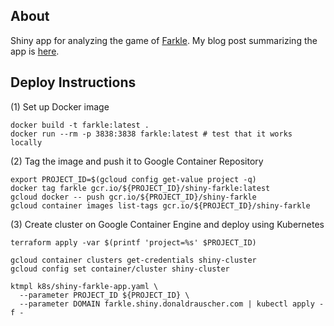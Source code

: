 
About
-----
Shiny app for analyzing the game of [Farkle](http://www.smartboxdesign.com/farklerules.html).  My blog post summarizing the app is [here](http://donaldrauscher.com/shiny-on-docker).


Deploy Instructions
-------

(1) Set up Docker image
```
docker build -t farkle:latest .
docker run --rm -p 3838:3838 farkle:latest # test that it works locally
```

(2) Tag the image and push it to Google Container Repository
```
export PROJECT_ID=$(gcloud config get-value project -q)
docker tag farkle gcr.io/${PROJECT_ID}/shiny-farkle:latest
gcloud docker -- push gcr.io/${PROJECT_ID}/shiny-farkle
gcloud container images list-tags gcr.io/${PROJECT_ID}/shiny-farkle
```

(3) Create cluster on Google Container Engine and deploy using Kubernetes
```
terraform apply -var $(printf 'project=%s' $PROJECT_ID)

gcloud container clusters get-credentials shiny-cluster
gcloud config set container/cluster shiny-cluster

ktmpl k8s/shiny-farkle-app.yaml \
  --parameter PROJECT_ID ${PROJECT_ID} \
  --parameter DOMAIN farkle.shiny.donaldrauscher.com | kubectl apply -f -
```
